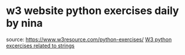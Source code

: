 # w3 website python exercises daily by nina
source: https://www.w3resource.com/python-exercises/
[W3 python excercises related to strings](https://www.w3resource.com/python-exercises/string/)
